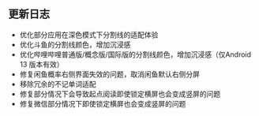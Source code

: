 ## 更新日志

- 优化部分应用在深色模式下分割线的适配体验
- 优化斗鱼的分割线颜色，增加沉浸感
- 优化哔哩哔哩普通版/概念版/国际版的分割线颜色，增加沉浸感（仅Android 13 版本有效）
- 修复闲鱼概率右侧界面失效的问题，取消闲鱼默认右侧分屏
- 移除冗余的不记单词适配
- 修复部分情况下会导致起点阅读即使锁定横屏也会变成竖屏的问题
- 修复微信部分情况下即使锁定横屏也会变成竖屏的问题